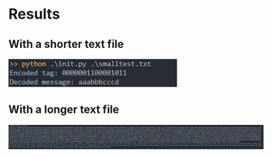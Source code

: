 # Results
## With a shorter text file
![Small Text](./imgs/img1.png)

## With a longer text file
![Large Text](./imgs/img2.png)